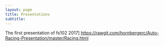 ```yaml
---
layout: page
title: Presentations
subtitle:
---
```




The first presentation of fs102 2017]
https://rawgit.com/hornbergerc/Auto-Racing-Presentation/master/Racing.html
